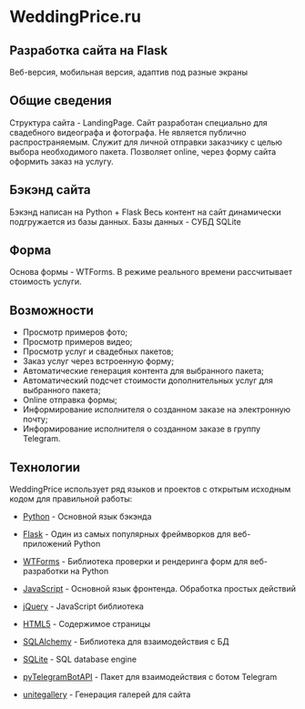 # WeddingPrice.ru
## Разработка сайта на Flask

Веб-версия, мобильная версия, адаптив под разные экраны

## Общие сведения
Структура сайта - LandingPage.
Сайт разработан специально для свадебного видеографа и фотографа.
Не является публично распространяемым. Служит для личной отправки заказчику с целью выбора необходимого пакета.
Позволяет online, через форму сайта оформить заказ на услугу.

## Бэкэнд сайта
Бэкэнд написан на Python + Flask
Весь контент на сайт динамически подгружается из базы данных.
Базы данных - СУБД SQLite

##  Форма
Основа формы - WTForms. В режиме реального времени рассчитывает стоимость услуги.

## Возможности
- Просмотр примеров фото;
- Просмотр примеров видео;
- Просмотр услуг и свадебных пакетов;
- Заказ услуг через встроенную форму;
- Автоматические генерация контента для выбранного пакета;
- Автоматический подсчет стоимости дополнительных услуг для выбранного пакета;
- Online отправка формы;
- Информирование исполнителя о созданном заказе на электронную почту;
- Информирование исполнителя о созданном заказе в группу Telegram.

## Технологии

WeddingPrice использует ряд языков и проектов с открытым исходным кодом для правильной работы:

- [Python] - Основной язык бэкэнда
- [Flask] - Один из самых популярных фреймворков для веб-приложений Python
- [WTForms] - Библиотека проверки и рендеринга форм для веб-разработки на Python
- [JavaScript] - Основной язык фронтенда. Обработка простых действий
- [jQuery] - JavaScript библиотека
- [HTML5] - Содержимое страницы
- [SQLAlchemy] - Библиотека для взаимодействия с БД
- [SQLite] - SQL database engine
- [pyTelegramBotAPI] - Пакет для взаимодействия с ботом Telegram
- [unitegallery] - Генерация галерей для сайта




   [python]: <https://python.org>
   [Flask]: <https://palletsprojects.com/p/flask/>
   [WTForms]: <https://wtforms.readthedocs.io/>
   [JavaScript]: <https://www.javascript.com/>
   [jQuery]: <https://jquery.com/>
   [HTML5]: <https://html.spec.whatwg.org/>
   [SQLAlchemy]: <https://www.sqlalchemy.org/>
   [SQLite]: <https://www.sqlite.org/index.html>
   [pyTelegramBotAPI]: <https://pypi.org/project/pyTelegramBotAPI/>
   [unitegallery]: <https://unitegallery.net/>
